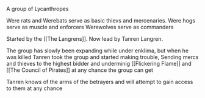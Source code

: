A group of Lycanthropes

Were rats and Werebats serve as basic thievs and mercenaries.
Were hogs serve as muscle and enforcers
Werewolves serve as commanders

Started by the [[The Langrens]]. Now lead by Tanren Langren.

The group has slowly been expanding while under enklima, but when he was killed Tanren took the group and started making trouble, Sending mercs and thieves to the highest bidder and underminig [[Flickering Flame]] and [[The Council of Pirates]] at any chance the group can get

Tanren knows of the arms of the betrayers and will attempt to gain access to them at any chance